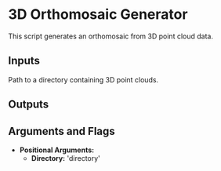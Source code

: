 # 3D Orthomosaic Generator
This script generates an orthomosaic from 3D point cloud data.

## Inputs
Path to a directory containing 3D point clouds.

## Outputs

## Arguments and Flags
* **Positional Arguments:** 
    * **Directory:** 'directory'
